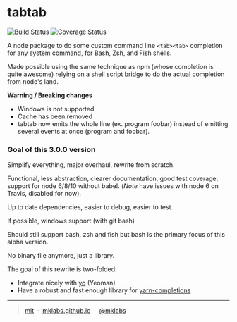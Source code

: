 # tabtab

[![Build Status](https://travis-ci.org/mklabs/tabtab.svg?branch=3.0.0-alpha)](https://travis-ci.org/mklabs/tabtab)
[![Coverage Status](https://coveralls.io/repos/github/mklabs/tabtab/badge.svg?branch=3.0.0-alpha)](https://coveralls.io/github/mklabs/tabtab?branch=3.0.0-alpha)

A node package to do some custom command line `<tab><tab>` completion for any
system command, for Bash, Zsh, and Fish shells.

Made possible using the same technique as npm (whose completion is quite
awesome) relying on a shell script bridge to do the actual completion from
node's land.

**Warning / Breaking changes**

- Windows is not supported
- Cache has been removed
- tabtab now emits the whole line (ex. program foobar) instead of emitting
  several events at once (program and foobar).

### Goal of this 3.0.0 version

Simplify everything, major overhaul, rewrite from scratch.

Functional, less abstraction, clearer documentation, good test coverage,
support for node 6/8/10 without babel. (*Note* have issues with node 6 on
Travis, disabled for now).

Up to date dependencies, easier to debug, easier to test.

If possible, windows support (with git bash)

Should still support bash, zsh and fish but bash is the primary focus of this alpha version.

No binary file anymore, just a library.

The goal of this rewrite is two-folded:

- Integrate nicely with [yo](https://github.com/yeoman/yo) (Yeoman)
- Have a robust and fast enough library for [yarn-completions](https://github.com/mklabs/yarn-completions)

---

> [mit](./license) &nbsp;&middot;&nbsp;
> [mklabs.github.io](https://mklabs.github.io) &nbsp;&middot;&nbsp;
> [@mklabs](https://github.com/mklabs)
